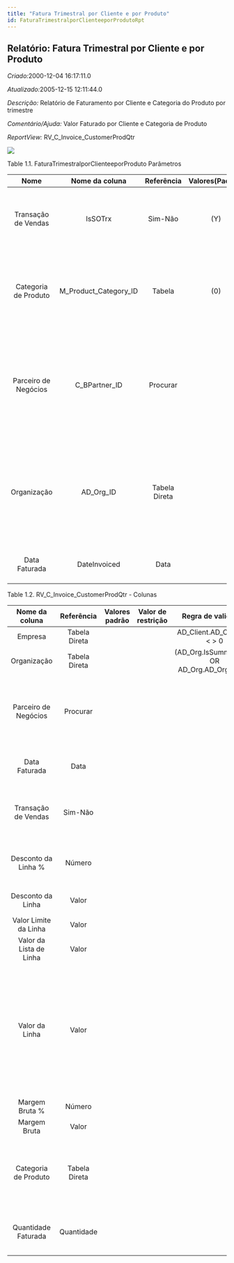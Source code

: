 ```yaml
---
title: "Fatura Trimestral por Cliente e por Produto"
id: FaturaTrimestralporClienteeporProdutoRpt
---
```

<div id="d100901e1" class="section chapter">

<div class="titlepage">

<div>

<div>

## Relatório: Fatura Trimestral por Cliente e por Produto

</div>

</div>

</div>

<span class="emphasis"> *Criado:*</span>2000-12-04 16:17:11.0

<span class="emphasis">*Atualizado:*</span>2005-12-15 12:11:44.0

<span class="emphasis"> *Descrição:* </span>Relatório de Faturamento por
Cliente e Categoria do Produto por trimestre

<span class="emphasis"> *Comentário/Ajuda:* </span>Valor Faturado por
Cliente e Categoria de Produto

<span class="emphasis"> *ReportView:*
</span>RV\_C\_Invoice\_CustomerProdQtr

![](/img/manual/FaturaTrimestralporClienteeporProduto.png)

<div id="d100901e26" class="table">

<div class="table-title">

Table 1.1. FaturaTrimestralporClienteeporProduto
Parâmetros

</div>

<div class="table-contents">

|         Nome         |      Nome da coluna      |  Referência   | Valores(Padrão) |                 Descrição                 |                                                                           Comentário/Ajuda                                                                           |
| :------------------: | :----------------------: | :-----------: | :-------------: | :---------------------------------------: | :------------------------------------------------------------------------------------------------------------------------------------------------------------------: |
| Transação de Vendas  |         IsSOTrx          |    Sim-Não    |       (Y)       |      Esta é uma Transação de Vendas       |                                     A caixa de verificação "Transação de Vendas" indica se este item é uma Transação de Vendas.                                      |
| Categoria de Produto | M\_Product\_Category\_ID |    Tabela     |       (0)       |          Categoria de um Produto          |                       Identifica a categoria à qual este produto pertence. Categorias de Produto são usadas para formação de preços e seleção.                       |
| Parceiro de Negócios |     C\_BPartner\_ID      |   Procurar    |                 |    Identifica um Parceiro de Negócios.    | Um "Parceiro de Negócios" é qualquer um com quem você transaciona. Isto pode incluir Fornecedores, Clientes, Funcionários, Vendedores, Representantes de Venda, etc. |
|     Organização      |       AD\_Org\_ID        | Tabela Direta |                 | Entidade organizacional dentro da Empresa |     Uma "Organização" é uma unidade de sua "Empresa" ou "Entidade Legal" - os exemplos são loja, departamento. Você pode compartilhar dados entre organizações.      |
|    Data Faturada     |       DateInvoiced       |     Data      |                 |   Data impressa na Fatura (Nota Fiscal)   |                                                   A "Data Faturada" indica a data impressa na nota-fiscal/fatura.                                                    |

</div>

</div>

  

<div id="d100901e116" class="table">

<div class="table-title">

Table 1.2. RV\_C\_Invoice\_CustomerProdQtr -
Colunas

</div>

<div class="table-contents">

|     Nome da coluna      |  Referência   | Valores padrão | Valor de restrição |                Regra de validação                |                                  Descrição                                  |                                                                                                                       Comentário/Ajuda                                                                                                                       |
| :---------------------: | :-----------: | :------------: | :----------------: | :----------------------------------------------: | :-------------------------------------------------------------------------: | :----------------------------------------------------------------------------------------------------------------------------------------------------------------------------------------------------------------------------------------------------------: |
|         Empresa         | Tabela Direta |                |                    |        AD\_Client.AD\_Client\_ID \< \> 0         |                                 (ver acima)                                 |                                                                                                                         (ver acima)                                                                                                                          |
|       Organização       | Tabela Direta |                |                    | (AD\_Org.IsSummary='N' OR AD\_Org.AD\_Org\_ID=0) |                                 (ver acima)                                 |                                                                                                                         (ver acima)                                                                                                                          |
|  Parceiro de Negócios   |   Procurar    |                |                    |                                                  |                        Identifies a Business Partner                        |                                                                       A Business Partner is anyone with whom you transact. This can include Vendor, Customer, Employee or Salesperson                                                                        |
|      Data Faturada      |     Data      |                |                    |                                                  |                           Date printed on Invoice                           |                                                                                                 The Date Invoice indicates the date printed on the invoice.                                                                                                  |
|   Transação de Vendas   |    Sim-Não    |                |                    |                                                  |                         This is a Sales Transaction                         |                                                                                        The Sales Transaction checkbox indicates if this item is a Sales Transaction.                                                                                         |
|   Desconto da Linha %   |    Número     |                |                    |                                                  |                        Line Discount as a percentage                        |                                                                                       The Line Discount Percent indicates the discount for this line as a percentage.                                                                                        |
|    Desconto da Linha    |     Valor     |                |                    |                                                  |                            Line Discount Amount                             |                                                                                                      Indicates the discount for this line as an amount.                                                                                                      |
|  Valor Limite da Linha  |     Valor     |                |                    |                                                  |                                                                             |                                                                                                                                                                                                                                                              |
| Valor da Lista de Linha |     Valor     |                |                    |                                                  |                                                                             |                                                                                                                                                                                                                                                              |
|     Valor da Linha      |     Valor     |                |                    |                                                  | Line Extended Amount (Quantity \* Actual Price) without Freight and Charges | Indicates the extended line amount based on the quantity and the actual price. Any additional charges or freight are not included. The Amount may or may not include tax. If the price list is inclusive tax, the line amount is the same as the line total. |
|     Margem Bruta %      |    Número     |                |                    |                                                  |                                                                             |                                                                                                                                                                                                                                                              |
|      Margem Bruta       |     Valor     |                |                    |                                                  |                                                                             |                                                                                                                                                                                                                                                              |
|  Categoria de Produto   | Tabela Direta |                |                    |                                                  |                            Category of a Product                            |                                                                        Identifies the category which this product belongs to. Product categories are used for pricing and selection.                                                                         |
|   Quantidade Faturada   |  Quantidade   |                |                    |                                                  |                              Invoiced Quantity                              |                                                                                      The Invoiced Quantity indicates the quantity of a product that have been invoiced.                                                                                      |

</div>

</div>

  

</div>
